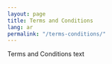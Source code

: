 ```yaml
---
layout: page
title: Terms and Conditions
lang: ar
permalink: "/terms-conditions/"
---
```


Terms and Conditions text